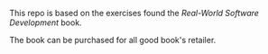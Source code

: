 This repo is based on the exercises found the *Real-World Software Development* book.

The book can be purchased for all good book's retailer.
